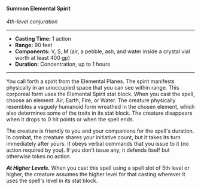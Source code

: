 #### Summon Elemental Spirit
*4th-level conjuration*
___
- **Casting Time:** 1 action
- **Range:** 90 feet
- **Components:** V, S, M (air, a pebble, ash, and water inside a crystal vial worth at least 400 gp)
- **Duration:** Concentration, up to 1 hours
___
You call forth a spirit from the Elemental Planes. The spirit manifests physically in an unoccupied space that you can see within range. This corporeal form uses the Elemental Spirit stat block. When you cast the spell, choose an element: Air, Earth, Fire, or Water. The creature physically resembles a vaguely humanoid form wreathed in the chosen element, which also determines some of the traits in its stat block. The creature disappears when it drops to 0 hit points or when the spell ends.

The creature is friendly to you and your companions for the spell's duration. In combat, the creature shares your initiative count, but it takes its turn immediately after yours. It obeys verbal commands that you issue to it (no action required by you). If you don't issue any, it defends itself but otherwise takes no action.

***At Higher Levels.*** When you cast this spell using a spell slot of 5th level or higher, the creature assumes the higher level for that casting wherever it uses the spell's level in its stat block.